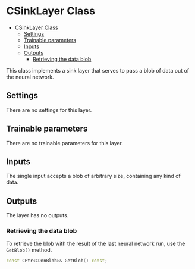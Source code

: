 # CSinkLayer Class

<!-- TOC -->

- [CSinkLayer Class](#csinklayer-class)
    - [Settings](#settings)
    - [Trainable parameters](#trainable-parameters)
    - [Inputs](#inputs)
    - [Outputs](#outputs)
        - [Retrieving the data blob](#retrieving-the-data-blob)

<!-- /TOC -->

This class implements a sink layer that serves to pass a blob of data out of the neural network.

## Settings

There are no settings for this layer.

## Trainable parameters

There are no trainable parameters for this layer.

## Inputs

The single input accepts a blob of arbitrary size, containing any kind of data.

## Outputs

The layer has no outputs.

### Retrieving the data blob

To retrieve the blob with the result of the last neural network run, use the `GetBlob()` method.

```c++
const CPtr<CDnnBlob>& GetBlob() const;
```
